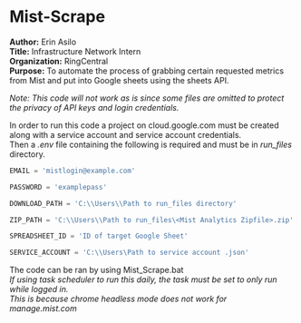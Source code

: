 # Mist-Scrape
**Author:** Erin Asilo \
**Title:** Infrastructure Network Intern \
**Organization:** RingCentral \
**Purpose:** To automate the process of grabbing certain requested metrics from Mist and put into Google sheets using the sheets API. 

*Note: This code will not work as is since some files are omitted to protect the privacy of API keys and login credentials.*

In order to run this code a project on cloud.google.com must be created along with a service account and service account credentials. \
Then a *.env* file containing the following is required and must be in *run_files* directory.

```python
EMAIL = 'mistlogin@example.com'

PASSWORD = 'examplepass'

DOWNLOAD_PATH = 'C:\\Users\\Path to run_files directory'

ZIP_PATH = 'C:\\Users\\Path to run_files\<Mist Analytics Zipfile>.zip'

SPREADSHEET_ID = 'ID of target Google Sheet'

SERVICE_ACCOUNT = 'C:\\Users\Path to service account .json'
```

The code can be ran by using Mist_Scrape.bat \
*If using task scheduler to run this daily, the task must be set to only run while logged in.*\
*This is because chrome headless mode does not work for manage.mist.com*

